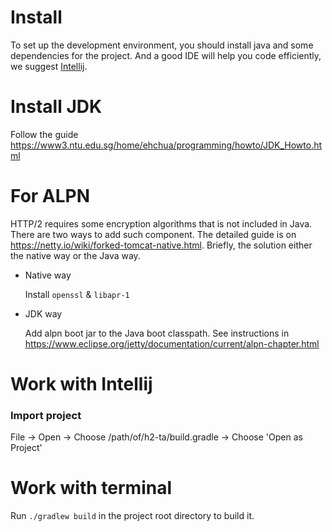 Install
===

To set up the development environment, you should install java and some dependencies for the project. And a good IDE will help you code efficiently, we suggest [Intellij](https://www.jetbrains.com/idea/).


Install JDK
===

Follow the guide 
https://www3.ntu.edu.sg/home/ehchua/programming/howto/JDK_Howto.html


For ALPN
===
HTTP/2 requires some encryption algorithms that is not included in Java. There are two ways to add such component. The detailed guide is on 
 https://netty.io/wiki/forked-tomcat-native.html. Briefly, the solution either the native way or the Java way.

 - Native way
    
    Install `openssl` & `libapr-1`
     
 - JDK way 
 
    Add alpn boot jar to the Java boot classpath. See instructions in 
    https://www.eclipse.org/jetty/documentation/current/alpn-chapter.html


Work with Intellij
===

### Import project
File -> Open -> Choose /path/of/h2-ta/build.gradle -> Choose 'Open as Project'


Work with terminal
===
Run `./gradlew build` in the project root directory to build it.